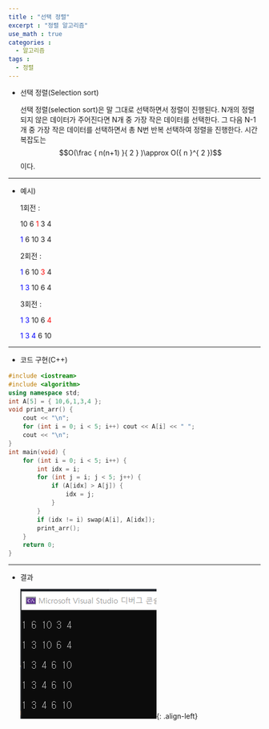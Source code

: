 ```yaml
---
title : "선택 정렬"
excerpt : "정렬 알고리즘"
use_math : true
categories :
  - 알고리즘
tags :
  - 정렬
---
```


- 선택 정렬(Selection sort)

  선택 정렬(selection sort)은 말 그대로 선택하면서 정렬이 진행된다. N개의 정렬되지 않은 데이터가 주어진다면 N개 중 가장 작은 데이터를 선택한다. 그 다음 N-1개 중 가장 작은 데이터를 선택하면서 총 N번 반복 선택하여 정렬을 진행한다. 시간 복잡도는 $$O(\frac { n(n+1) }{ 2 } )\approx O({ n }^{ 2 })$$이다.

---

- 예시)

  1회전 :   

  10  6  <span style="color:red">1</span>  3  4  

  <span style="color:blue">1</span>  6  10  3  4  

  2회전 :

  <span style="color:blue">1</span>  6  10  <span style="color:red">3</span>  4  

  <span style="color:blue">1</span>  <span style="color:blue">3</span>  10  6  4  

  3회전 :

  <span style="color:blue">1</span>  <span style="color:blue">3</span>  10  6  <span style="color:red">4</span>   

  <span style="color:blue">1</span>  <span style="color:blue">3</span>  <span style="color:blue">4</span>   6  10


---

- 코드 구현(C++)

```cpp
#include <iostream>
#include <algorithm>
using namespace std;
int A[5] = { 10,6,1,3,4 };
void print_arr() {
	cout << "\n";
	for (int i = 0; i < 5; i++) cout << A[i] << " ";
	cout << "\n";
}
int main(void) {
	for (int i = 0; i < 5; i++) {
		int idx = i;
		for (int j = i; j < 5; j++) {
			if (A[idx] > A[j]) {
				idx = j;
			}
		}
		if (idx != i) swap(A[i], A[idx]);
		print_arr();
	}
	return 0;
}
```
---

- 결과

  ![](/assets/images/선택.png){: .align-left}

